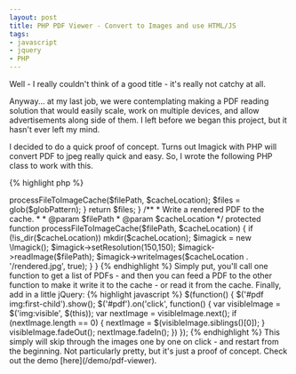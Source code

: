 ```yaml
---
layout: post
title: PHP PDF Viewer - Convert to Images and use HTML/JS
tags:
- javascript
- jquery
- PHP
---
```


Well - I really couldn't think of a good title - it's really not catchy at all.

Anyway... at my last job, we were contemplating making a PDF reading solution that would easily scale, work on multiple devices, and allow advertisements along side of them.  I left before we began this project, but it hasn't ever left my mind.

I decided to do a quick proof of concept.  Turns out Imagick with PHP will convert PDF to jpeg really quick and easy.  So, I wrote the following PHP class to work with this.

{% highlight php %}
<?php
namespace AaronSaray;

class PDFViewer
{
    /**
     * @const string the location of the PDF files in relation to this class
     */
    const PDF_DIR = '/pdf';

    /**
     * @const string the cache location
     */
    const CACHE_DIR = '/pdf/cache';

    /**
     * Get the PDF files
     * @return array
     */
    public function getPDFList()
    {
        return glob(__DIR__ . self::PDF_DIR . '/*.pdf');
    }

    /**
     * Creates an image list by either processing the pdf or retrieving them from the cache
     *
     * @param $filename
     * @return array
     * @throws \Exception
     */
    public function getImageList($filename)
    {
        $filePath = __DIR__ . self::PDF_DIR . "/{$filename}";
        if (!is_readable($filePath)) {
            throw new \Exception($filePath . ' was not readable.');
        }

        $dirName = substr(basename($filePath), 0, -4);
        $cacheLocation = __DIR__ . self::CACHE_DIR . "/{$dirName}";
        $globPattern = $cacheLocation . '/*.jpg';

        $files = glob($globPattern);
        if (empty($files)) {
            $this->processFileToImageCache($filePath, $cacheLocation);
            $files = glob($globPattern);
        }

        return $files;
    }

    /**
     * Write a rendered PDF to the cache.
     *
     * @param $filePath
     * @param $cacheLocation
     */
    protected function processFileToImageCache($filePath, $cacheLocation)
    {
        if (!is_dir($cacheLocation)) mkdir($cacheLocation);

        $imagick = new \Imagick();
        $imagick->setResolution(150,150);
        $imagick->readImage($filePath);
        $imagick->writeImages($cacheLocation . '/rendered.jpg', true);
    }
}
{% endhighlight %}    

Simply put, you'll call one function to get a list of PDFs - and then you can feed a PDF to the other function to make it write it to the cache - or read it from the cache.

Finally, add in a little jQuery:

{% highlight javascript %}
$(function() {
    $('#pdf img:first-child').show();
    $('#pdf').on('click', function() {
        var visibleImage = $('img:visible', $(this));
        var nextImage = visibleImage.next();
        if (nextImage.length == 0) {
            nextImage = $(visibleImage.siblings()[0]);
        }
        visibleImage.fadeOut();
        nextImage.fadeIn();
    })
});
{% endhighlight %}

This simply will skip through the images one by one on click - and restart from the beginning.  Not particularly pretty, but it's just a proof of concept.

Check out the demo [here](/demo/pdf-viewer).

